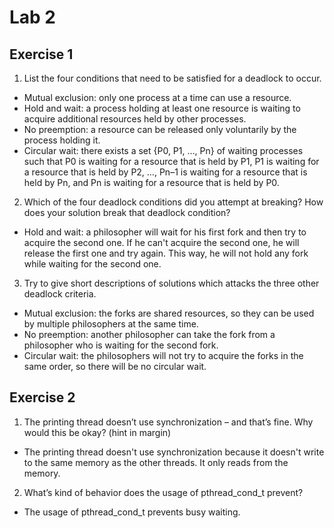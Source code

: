 # Lab 2
## Exercise 1
1. List the four conditions that need to be satisfied for a deadlock to occur.
* Mutual exclusion: only one process at a time can use a resource.
* Hold and wait: a process holding at least one resource is waiting to acquire additional resources held by other processes.
* No preemption: a resource can be released only voluntarily by the process holding it.
* Circular wait: there exists a set {P0, P1, …, Pn} of waiting processes such that P0 is waiting for a resource that is held by P1, P1 is waiting for a resource that is held by P2, …, Pn–1 is waiting for a resource that is held by Pn, and Pn is waiting for a resource that is held by P0.

2. Which of the four deadlock conditions did
   you attempt at breaking? How does your
   solution break that deadlock condition?
* Hold and wait: a philosopher will wait for his first fork and then try to acquire the second one. If he can't acquire the second one, he will release the first one and try again. This way, he will not hold any fork while waiting for the second one.
3. Try to give short descriptions of solutions which attacks the three other deadlock criteria.
* Mutual exclusion: the forks are shared resources, so they can be used by multiple philosophers at the same time.
* No preemption: another philosopher can take the fork from a philosopher who is waiting for the second fork.
* Circular wait: the philosophers will not try to acquire the forks in the same order, so there will be no circular wait.

## Exercise 2
1. The printing thread doesn’t use synchronization – and that’s fine. Why would this be okay? (hint in margin)
* The printing thread doesn't use synchronization because it doesn't write to the same memory as the other threads. It only reads from the memory.

2. What’s kind of behavior does the usage of pthread_cond_t prevent?
* The usage of pthread_cond_t prevents busy waiting.